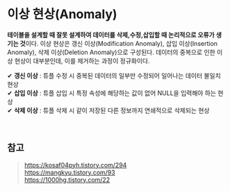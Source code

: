 # 이상 현상(Anomaly)

**테이블을 설계할 때 잘못 설계하여 데이터를 삭제,수정,삽입할 때 논리적으로 오류가 생기는 것**이다. 이상 현상은 갱신 이상(Modification Anomaly), 삽입 이상(Insertion Anomaly), 삭제 이상(Deletion Anomaly)으로 구성된다. 데이터의 중복으로 인한 이상 현상이 대부분인데, 이를 제거하는 과정이 정규화이다.

✔ **갱신 이상** : 튜플 수정 시 중복된 데이터의 일부만 수정되어 일어나는 데이터 불일치 현상  
✔ **삽입 이상** : 튜플 삽입 시 특정 속성에 해당하는 값이 없어 NULL을 입력해야 하는 현상  
✔ **삭제 이상** : 튜플 삭제 시 같이 저장된 다른 정보까지 연쇄적으로 삭제되는 현상

<br>

## 참고

> https://kosaf04pyh.tistory.com/294  
> https://mangkyu.tistory.com/93  
> https://1000hg.tistory.com/22
